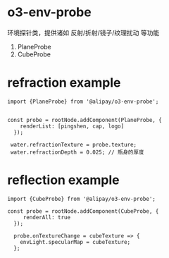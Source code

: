 # o3-env-probe
环境探针类，提供诸如 反射/折射/镜子/纹理扰动 等功能

1. PlaneProbe
2. CubeProbe

# refraction example
```
import {PlaneProbe} from '@alipay/o3-env-probe';


const probe = rootNode.addComponent(PlaneProbe, {
    renderList: [pingshen, cap, logo]
  });

 water.refractionTexture = probe.texture;
 water.refractionDepth = 0.025; // 瓶身的厚度
```


# reflection example
```
import {CubeProbe} from '@alipay/o3-env-probe';

const probe = rootNode.addComponent(CubeProbe, {
     renderAll: true
  });

  probe.onTextureChange = cubeTexture => {
    envLight.specularMap = cubeTexture;
  };

```


